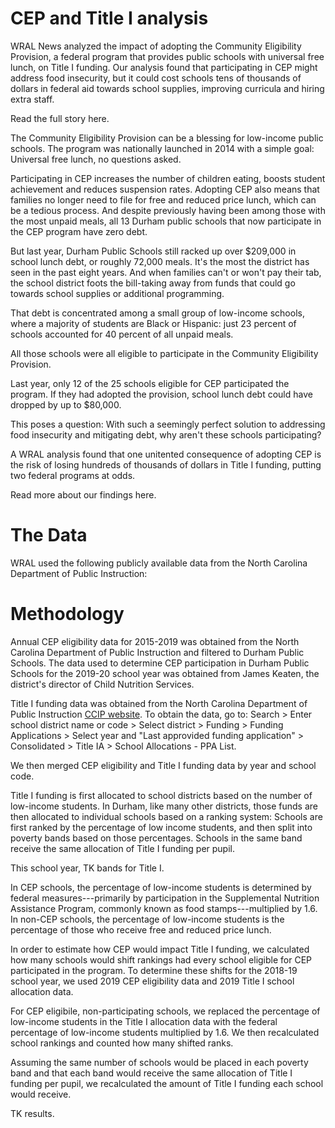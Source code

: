 # CEP and Title I analysis
WRAL News analyzed the impact of adopting the Community Eligibility Provision, a federal program that provides public schools with universal free lunch, on Title I funding. Our analysis found that participating in CEP might address food insecurity, but it could cost schools tens of thousands of dollars in federal aid towards school supplies, improving curricula and hiring extra staff.

Read the full story here.

The Community Eligibility Provision can be a blessing for low-income public schools. The program was nationally launched in 2014 with a simple goal: Universal free lunch, no questions asked.

Participating in CEP increases the number of children eating, boosts student achievement and reduces suspension rates. Adopting CEP also means that families no longer need to file for free and reduced price lunch, which can be a tedious process. And despite previously having been among those with the most unpaid meals, all 13 Durham public schools that now participate in the CEP program have zero debt.

But last year, Durham Public Schools still racked up over $209,000 in school lunch debt, or roughly 72,000 meals. It's the most the district has seen in the past eight years. And when families can't or won't pay their tab, the school district foots the bill-taking away from funds that could go towards school supplies or additional programming.

That debt is concentrated among a small group of low-income schools, where a majority of students are Black or Hispanic: just 23 percent of schools accounted for 40 percent of all unpaid meals.

All those schools were all eligible to participate in the Community Eligibility Provision.

Last year, only 12 of the 25 schools eligible for CEP participated the program. If they had adopted the provision, school lunch debt could have dropped by up to $80,000.

This poses a question: With such a seemingly perfect solution to addressing food insecurity and mitigating debt, why aren't these schools participating?

A WRAL analysis found that one unitented consequence of adopting CEP is the risk of losing hundreds of thousands of dollars in Title I funding, putting two federal programs at odds.

Read more about our findings here.

# The Data
WRAL used the following publicly available data from the North Carolina Department of Public Instruction:

# Methodology
Annual CEP eligibility data for 2015-2019 was obtained from the North Carolina Department of Public Instruction and filtered to Durham Public Schools. The data used to determine CEP participation in Durham Public Schools for the 2019-20 school year was obtained from James Keaten, the district's director of Child Nutrition Services. 

Title I funding data was obtained from the North Carolina Department of Public Instruction [CCIP website](https://ccip.schools.nc.gov/Default.aspx?ccipSessionKey=636925140797247010). To obtain the data, go to: Search > Enter school district name or code > Select district > Funding > Funding Applications > Select year and "Last approvided funding application" > Consolidated > Title IA > School Allocations - PPA List.

We then merged CEP eligibility and Title I funding data by year and school code.

Title I funding is first allocated to school districts based on the number of low-income students. In Durham, like many other districts, those funds are then allocated to individual schools based on a ranking system: Schools are first ranked by the percentage of low income students, and then split into poverty bands based on those percentages. Schools in the same band receive the same allocation of Title I funding per pupil.

This school year, TK bands for Title I.

In CEP schools, the percentage of low-income students is determined by federal measures---primarily by participation in the Supplemental Nutrition Assistance Program, commonly known as food stamps---multiplied by 1.6. In non-CEP schools, the percentage of low-income students is the percentage of those who receive free and reduced price lunch.

In order to estimate how CEP would impact Title I funding, we calculated how many schools would shift rankings had every school eligible for CEP participated in the program. To determine these shifts for the 2018-19 school year, we used 2019 CEP eligibility data and 2019 Title I school allocation data.

For CEP eligibile, non-participating schools, we replaced the percentage of low-income students in the Title I allocation data with the federal percentage of low-income students multiplied by 1.6. We then recalculated school rankings and counted how many shifted ranks.

Assuming the same number of schools would be placed in each poverty band and that each band would receive the same allocation of Title I funding per pupil, we recalculated the amount of Title I funding each school would receive.

TK results.
